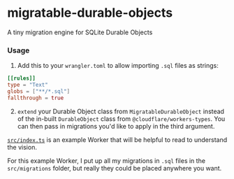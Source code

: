 # migratable-durable-objects

A tiny migration engine for SQLite Durable Objects

### Usage

1. Add this to your `wrangler.toml` to allow importing `.sql` files as strings:
```toml
[[rules]]
type = "Text"
globs = ["**/*.sql"]
fallthrough = true
```

2. `extend` your Durable Object class from `MigratableDurableObject` instead of the in-built
`DurableObject` class from `@cloudflare/workers-types`. You can then pass in migrations
you'd like to apply in the third argument. 

[`src/index.ts`](src/index.ts) is an example Worker that will be helpful to read
to understand the vision.

For this example Worker, I put up all my migrations in `.sql` files in the `src/migrations`
folder, but really they could be placed anywhere you want.

